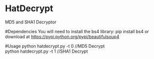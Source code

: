 # HatDecrypt
MD5 and SHA1 Decryptor

#Dependencies
You will need to install the bs4 library:
pip install bs4
or download at https://pypi.python.org/pypi/beautifulsoup4

#Usage
python hatdecrypt.py -t 0 //MD5 Decrypt<br />
python hatdecrypt.py -t 1 //SHA1 Decrypt
